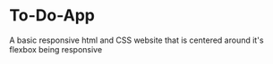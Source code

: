# To-Do-App
 A basic responsive html and CSS website that is centered around it's flexbox being responsive
